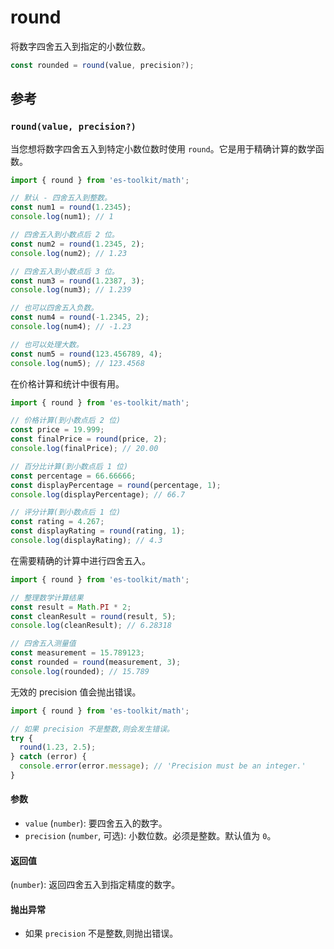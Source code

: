 # round

将数字四舍五入到指定的小数位数。

```typescript
const rounded = round(value, precision?);
```

## 参考

### `round(value, precision?)`

当您想将数字四舍五入到特定小数位数时使用 `round`。它是用于精确计算的数学函数。

```typescript
import { round } from 'es-toolkit/math';

// 默认 - 四舍五入到整数。
const num1 = round(1.2345);
console.log(num1); // 1

// 四舍五入到小数点后 2 位。
const num2 = round(1.2345, 2);
console.log(num2); // 1.23

// 四舍五入到小数点后 3 位。
const num3 = round(1.2387, 3);
console.log(num3); // 1.239

// 也可以四舍五入负数。
const num4 = round(-1.2345, 2);
console.log(num4); // -1.23

// 也可以处理大数。
const num5 = round(123.456789, 4);
console.log(num5); // 123.4568
```

在价格计算和统计中很有用。

```typescript
import { round } from 'es-toolkit/math';

// 价格计算(到小数点后 2 位)
const price = 19.999;
const finalPrice = round(price, 2);
console.log(finalPrice); // 20.00

// 百分比计算(到小数点后 1 位)
const percentage = 66.66666;
const displayPercentage = round(percentage, 1);
console.log(displayPercentage); // 66.7

// 评分计算(到小数点后 1 位)
const rating = 4.267;
const displayRating = round(rating, 1);
console.log(displayRating); // 4.3
```

在需要精确的计算中进行四舍五入。

```typescript
import { round } from 'es-toolkit/math';

// 整理数学计算结果
const result = Math.PI * 2;
const cleanResult = round(result, 5);
console.log(cleanResult); // 6.28318

// 四舍五入测量值
const measurement = 15.789123;
const rounded = round(measurement, 3);
console.log(rounded); // 15.789
```

无效的 precision 值会抛出错误。

```typescript
import { round } from 'es-toolkit/math';

// 如果 precision 不是整数,则会发生错误。
try {
  round(1.23, 2.5);
} catch (error) {
  console.error(error.message); // 'Precision must be an integer.'
}
```

#### 参数

- `value` (`number`): 要四舍五入的数字。
- `precision` (`number`, 可选): 小数位数。必须是整数。默认值为 `0`。

#### 返回值

(`number`): 返回四舍五入到指定精度的数字。

#### 抛出异常

- 如果 `precision` 不是整数,则抛出错误。
